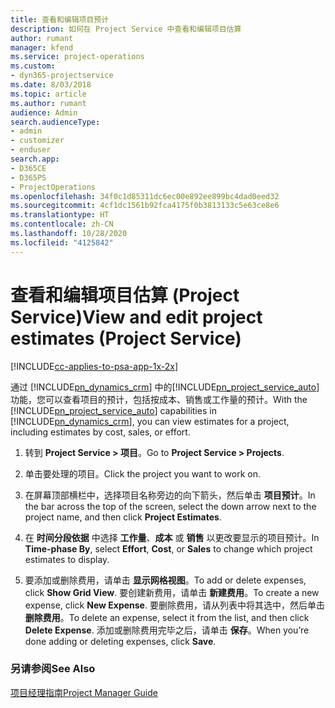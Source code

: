 ```yaml
---
title: 查看和编辑项目预计
description: 如何在 Project Service 中查看和编辑项目估算
author: rumant
manager: kfend
ms.service: project-operations
ms.custom:
- dyn365-projectservice
ms.date: 8/03/2018
ms.topic: article
ms.author: rumant
audience: Admin
search.audienceType:
- admin
- customizer
- enduser
search.app:
- D365CE
- D365PS
- ProjectOperations
ms.openlocfilehash: 34f0c1d85311dc6ec00e892ee899bc4dad0eed32
ms.sourcegitcommit: 4cf1dc1561b92fca4175f0b3813133c5e63ce8e6
ms.translationtype: HT
ms.contentlocale: zh-CN
ms.lasthandoff: 10/28/2020
ms.locfileid: "4125842"
---
```

# <a name="view-and-edit-project-estimates-project-service"></a><span data-ttu-id="05e52-103">查看和编辑项目估算 (Project Service)</span><span class="sxs-lookup"><span data-stu-id="05e52-103">View and edit project estimates (Project Service)</span></span>

[!INCLUDE[cc-applies-to-psa-app-1x-2x](../includes/cc-applies-to-psa-app-1x-2x.md)]

<span data-ttu-id="05e52-104">通过 [!INCLUDE[pn_dynamics_crm](../includes/pn-dynamics-crm.md)] 中的[!INCLUDE[pn_project_service_auto](../includes/pn-project-service-auto.md)]功能，您可以查看项目的预计，包括按成本、销售或工作量的预计。</span><span class="sxs-lookup"><span data-stu-id="05e52-104">With the [!INCLUDE[pn_project_service_auto](../includes/pn-project-service-auto.md)] capabilities in [!INCLUDE[pn_dynamics_crm](../includes/pn-dynamics-crm.md)], you can view estimates for a project, including estimates by cost, sales, or effort.</span></span>  
  
1.  <span data-ttu-id="05e52-105">转到 **Project Service > 项目**。</span><span class="sxs-lookup"><span data-stu-id="05e52-105">Go to **Project Service > Projects**.</span></span>  
  
2.  <span data-ttu-id="05e52-106">单击要处理的项目。</span><span class="sxs-lookup"><span data-stu-id="05e52-106">Click the project you want to work on.</span></span>  
  
3.  <span data-ttu-id="05e52-107">在屏幕顶部横栏中，选择项目名称旁边的向下箭头，然后单击 **项目预计**。</span><span class="sxs-lookup"><span data-stu-id="05e52-107">In the bar across the top of the screen, select the down arrow next to the project name, and then click **Project Estimates**.</span></span>  
  
4.  <span data-ttu-id="05e52-108">在 **时间分段依据** 中选择 **工作量**、**成本** 或 **销售** 以更改要显示的项目预计。</span><span class="sxs-lookup"><span data-stu-id="05e52-108">In **Time-phase By**, select **Effort**, **Cost**, or **Sales** to change which project estimates to display.</span></span>  
  
5.  <span data-ttu-id="05e52-109">要添加或删除费用，请单击 **显示网格视图**。</span><span class="sxs-lookup"><span data-stu-id="05e52-109">To add or delete expenses, click **Show Grid View**.</span></span> <span data-ttu-id="05e52-110">要创建新费用，请单击 **新建费用**。</span><span class="sxs-lookup"><span data-stu-id="05e52-110">To create a new expense, click **New Expense**.</span></span> <span data-ttu-id="05e52-111">要删除费用，请从列表中将其选中，然后单击 **删除费用**。</span><span class="sxs-lookup"><span data-stu-id="05e52-111">To delete an expense, select it from the list, and then click **Delete Expense**.</span></span> <span data-ttu-id="05e52-112">添加或删除费用完毕之后，请单击 **保存**。</span><span class="sxs-lookup"><span data-stu-id="05e52-112">When you’re done adding or deleting expenses, click **Save**.</span></span>  
  
### <a name="see-also"></a><span data-ttu-id="05e52-113">另请参阅</span><span class="sxs-lookup"><span data-stu-id="05e52-113">See Also</span></span>  
 [<span data-ttu-id="05e52-114">项目经理指南</span><span class="sxs-lookup"><span data-stu-id="05e52-114">Project Manager Guide</span></span>](../psa/project-manager-guide.md)
